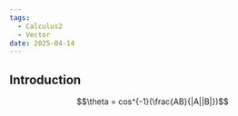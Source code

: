 ```yaml
---
tags:
  - Calculus2
  - Vector
date: 2025-04-14
---
```

## Introduction 
$$\theta = cos^{-1}(\frac{AB}{|A||B|})$$
